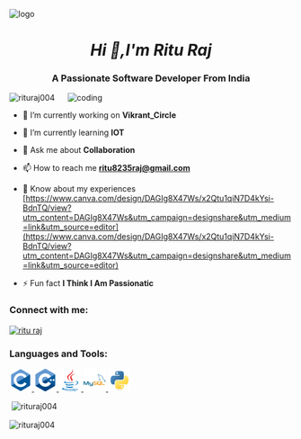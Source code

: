 ![logo](https://github.com/rituraj004/Ritu-Raj/blob/main/banner.jpeg)
<h1 align="center"><i>Hi 👋,I'm Ritu Raj</i></h1>
<h3 align="center">A Passionate Software Developer From India</h3>
<img align="right" alt="coding"  width="400" src="https://media3.giphy.com/media/RJVw6tIfb2dIwTHFb0/200.webp?cid=ecf05e47fxjyg0p1bf1bbthiqw2hrl3z5qily405uwkp0vu8&ep=v1_gifs_search&rid=200.webp&ct=g">

<p align="left"> <img src="https://komarev.com/ghpvc/?username=rituraj004&label=Profile%20views&color=0e75b6&style=flat" alt="rituraj004" /> </p>

- 🔭 I’m currently working on **Vikrant_Circle**

- 🌱 I’m currently learning **IOT**

- 💬 Ask me about **Collaboration**

- 📫 How to reach me **ritu8235raj@gmail.com**

- 📄 Know about my experiences [https://www.canva.com/design/DAGIg8X47Ws/x2Qtu1qiN7D4kYsi-BdnTQ/view?utm_content=DAGIg8X47Ws&utm_campaign=designshare&utm_medium=link&utm_source=editor](https://www.canva.com/design/DAGIg8X47Ws/x2Qtu1qiN7D4kYsi-BdnTQ/view?utm_content=DAGIg8X47Ws&utm_campaign=designshare&utm_medium=link&utm_source=editor)

- ⚡ Fun fact **I Think I Am Passionatic**

<h3 align="left">Connect with me:</h3>
<p align="left">
<a href="https://linkedin.com/in/ritu raj" target="blank"><img align="center" src="https://raw.githubusercontent.com/rahuldkjain/github-profile-readme-generator/master/src/images/icons/Social/linked-in-alt.svg" alt="ritu raj" height="30" width="40" /></a>
</p>

<h3 align="left">Languages and Tools:</h3>
<p align="left"> <a href="https://www.cprogramming.com/" target="_blank" rel="noreferrer"> <img src="https://raw.githubusercontent.com/devicons/devicon/master/icons/c/c-original.svg" alt="c" width="40" height="40"/> </a> <a href="https://www.w3schools.com/cpp/" target="_blank" rel="noreferrer"> <img src="https://raw.githubusercontent.com/devicons/devicon/master/icons/cplusplus/cplusplus-original.svg" alt="cplusplus" width="40" height="40"/> </a> <a href="https://www.java.com" target="_blank" rel="noreferrer"> <img src="https://raw.githubusercontent.com/devicons/devicon/master/icons/java/java-original.svg" alt="java" width="40" height="40"/> </a> <a href="https://www.mysql.com/" target="_blank" rel="noreferrer"> <img src="https://raw.githubusercontent.com/devicons/devicon/master/icons/mysql/mysql-original-wordmark.svg" alt="mysql" width="40" height="40"/> </a> <a href="https://www.python.org" target="_blank" rel="noreferrer"> <img src="https://raw.githubusercontent.com/devicons/devicon/master/icons/python/python-original.svg" alt="python" width="40" height="40"/> </a> </p>


<p>&nbsp;<img align="center" src="https://github-readme-stats.vercel.app/api?username=rituraj004&show_icons=true&locale=en" alt="rituraj004" /></p>

<p><img align="center" src="https://github-readme-streak-stats.herokuapp.com/?user=rituraj004&" alt="rituraj004" /></p>
